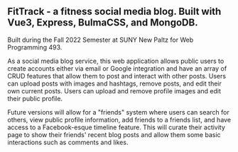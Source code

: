 ## FitTrack - a fitness social media blog. Built with Vue3, Express, BulmaCSS, and MongoDB.
Built during the Fall 2022 Semester at SUNY New Paltz for Web Programming 493.

As a social media blog service, this web application allows public users to create accounts either via email or Google integration and have an array of CRUD features that allow them to post and interact with other posts.
Users can upload posts with images and hashtags, remove posts, and edit their own current posts. Users can upload and remove profile images and edit their public profile.

Future versions will allow for a "friends" system where users can search for others, view public profile information, add friends to a friends list, and have access to a Facebook-esque timeline feature. This will curate their activity page to show their friends' recent blog posts and allow them some basic interactions such as comments and likes.

